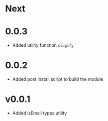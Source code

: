 # Next

# 0.0.3
- Added utility function `slugify`

# 0.0.2
- Added post install script to build the module

# v0.0.1
- Added isEmail types utility
